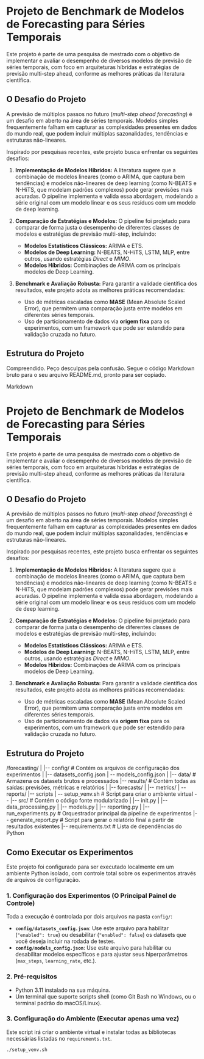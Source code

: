# Projeto de Benchmark de Modelos de Forecasting para Séries Temporais

Este projeto é parte de uma pesquisa de mestrado com o objetivo de implementar e avaliar o desempenho de diversos modelos de previsão de séries temporais, com foco em arquiteturas híbridas e estratégias de previsão multi-step ahead, conforme as melhores práticas da literatura científica.

## O Desafio do Projeto

A previsão de múltiplos passos no futuro (*multi-step ahead forecasting*) é um desafio em aberto na área de séries temporais. Modelos simples frequentemente falham em capturar as complexidades presentes em dados do mundo real, que podem incluir múltiplas sazonalidades, tendências e estruturas não-lineares.

Inspirado por pesquisas recentes, este projeto busca enfrentar os seguintes desafios:

1.  **Implementação de Modelos Híbridos:** A literatura sugere que a combinação de modelos lineares (como o ARIMA, que captura bem tendências) e modelos não-lineares de deep learning (como N-BEATS e N-HiTS, que modelam padrões complexos) pode gerar previsões mais acuradas. O pipeline implementa e valida essa abordagem, modelando a série original com um modelo linear e os seus resíduos com um modelo de deep learning.

2.  **Comparação de Estratégias e Modelos:** O pipeline foi projetado para comparar de forma justa o desempenho de diferentes classes de modelos e estratégias de previsão multi-step, incluindo:
    * **Modelos Estatísticos Clássicos:** ARIMA e ETS.
    * **Modelos de Deep Learning:** N-BEATS, N-HiTS, LSTM, MLP, entre outros, usando estratégias *Direct* e *MIMO*.
    * **Modelos Híbridos:** Combinações de ARIMA com os principais modelos de Deep Learning.

3.  **Benchmark e Avaliação Robusta:** Para garantir a validade científica dos resultados, este projeto adota as melhores práticas recomendadas:
    * Uso de métricas escaladas como **MASE** (Mean Absolute Scaled Error), que permitem uma comparação justa entre modelos em diferentes séries temporais.
    * Uso de particionamento de dados via **origem fixa** para os experimentos, com um framework que pode ser estendido para validação cruzada no futuro.

## Estrutura do Projeto
Compreendido. Peço desculpas pela confusão. Segue o código Markdown bruto para o seu arquivo README.md, pronto para ser copiado.

Markdown

# Projeto de Benchmark de Modelos de Forecasting para Séries Temporais

Este projeto é parte de uma pesquisa de mestrado com o objetivo de implementar e avaliar o desempenho de diversos modelos de previsão de séries temporais, com foco em arquiteturas híbridas e estratégias de previsão multi-step ahead, conforme as melhores práticas da literatura científica.

## O Desafio do Projeto

A previsão de múltiplos passos no futuro (*multi-step ahead forecasting*) é um desafio em aberto na área de séries temporais. Modelos simples frequentemente falham em capturar as complexidades presentes em dados do mundo real, que podem incluir múltiplas sazonalidades, tendências e estruturas não-lineares.

Inspirado por pesquisas recentes, este projeto busca enfrentar os seguintes desafios:

1.  **Implementação de Modelos Híbridos:** A literatura sugere que a combinação de modelos lineares (como o ARIMA, que captura bem tendências) e modelos não-lineares de deep learning (como N-BEATS e N-HiTS, que modelam padrões complexos) pode gerar previsões mais acuradas. O pipeline implementa e valida essa abordagem, modelando a série original com um modelo linear e os seus resíduos com um modelo de deep learning.

2.  **Comparação de Estratégias e Modelos:** O pipeline foi projetado para comparar de forma justa o desempenho de diferentes classes de modelos e estratégias de previsão multi-step, incluindo:
    * **Modelos Estatísticos Clássicos:** ARIMA e ETS.
    * **Modelos de Deep Learning:** N-BEATS, N-HiTS, LSTM, MLP, entre outros, usando estratégias *Direct* e *MIMO*.
    * **Modelos Híbridos:** Combinações de ARIMA com os principais modelos de Deep Learning.

3.  **Benchmark e Avaliação Robusta:** Para garantir a validade científica dos resultados, este projeto adota as melhores práticas recomendadas:
    * Uso de métricas escaladas como **MASE** (Mean Absolute Scaled Error), que permitem uma comparação justa entre modelos em diferentes séries temporais.
    * Uso de particionamento de dados via **origem fixa** para os experimentos, com um framework que pode ser estendido para validação cruzada no futuro.

## Estrutura do Projeto

/forecasting/
|
|-- config/               # Contém os arquivos de configuração dos experimentos
|   |-- datasets_config.json
|   -- models_config.json | |-- data/                 # Armazena os datasets brutos e processados |-- results/              # Contém todas as saídas: previsões, métricas e relatórios |   |-- forecasts/ |   |-- metrics/ |   -- reports/
|-- scripts
    | -- setup_venv.sh    # Script para criar o ambiente virtual -- 
|-- src/                  # Contém o código fonte modularizado
|   |-- init.py
|   |-- data_processing.py
|   |-- models.py
|   |-- reporting.py |
|-- run_experiments.py    # Orquestrador principal da pipeline de experimentos
|-- generate_report.py    # Script para gerar o relatório final a partir de resultados existentes
|-- requirements.txt      # Lista de dependências do Python

## Como Executar os Experimentos

Este projeto foi configurado para ser executado localmente em um ambiente Python isolado, com controle total sobre os experimentos através de arquivos de configuração.

### 1. Configuração dos Experimentos (O Principal Painel de Controle)
Toda a execução é controlada por dois arquivos na pasta `config/`:

* **`config/datasets_config.json`**: Use este arquivo para habilitar (`"enabled": true`) ou desabilitar (`"enabled": false`) os datasets que você deseja incluir na rodada de testes.
* **`config/models_config.json`**: Use este arquivo para habilitar ou desabilitar modelos específicos e para ajustar seus hiperparâmetros (`max_steps`, `learning_rate`, etc.).

### 2. Pré-requisitos
* Python 3.11 instalado na sua máquina.
* Um terminal que suporte scripts shell (como Git Bash no Windows, ou o terminal padrão do macOS/Linux).

### 3. Configuração do Ambiente (Executar apenas uma vez)
Este script irá criar o ambiente virtual e instalar todas as bibliotecas necessárias listadas no `requirements.txt`.

```bash
./setup_venv.sh
```
